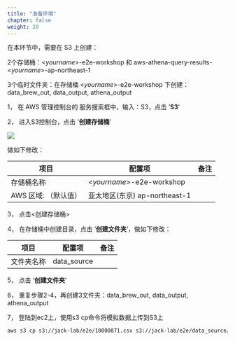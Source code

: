 ```yaml
---
title: "准备环境"
chapter: false
weight: 20
---
```


在本环节中，需要在 S3 上创建：

2个存储桶：<*yourname*>-e2e-workshop 和 aws-athena-query-results-<*yourname*>-ap-northeast-1

3个临时文件夹：在存储桶 <*yourname*>-e2e-workshop 下创建：data_brew_out, data_output, athena_output



1， 在 AWS 管理控制台的 服务搜索框中，输入：S3，点击 ’**S3**’

2， 进入S3控制台，点击 ’**创建存储桶**’

![](/images/LakeHouse/3_0_1_CreateS3Bucket.png)

做如下修改：

| 项目         | 配置项                        | 备注 |
| -------------------- | -------------------------------- | -------------------- |
| 存储桶名称           | <*yourname*>-e2e-workshop     |  |
| AWS 区域: （默认值） | 亚太地区(东京) ap-northeast-1 |  |

3， 点击<创建存储桶>

4， 在存储桶中创建目录，点击 ’**创建文件夹**’，做如下修改：

| 项目       | 配置项      | 备注 |
| ---------- | ----------- | ---- |
| 文件夹名称 | data_source |      |

5， 点击 ’**创建文件夹**’

6， 重复步骤2-4，再创建3文件夹：data_brew_out, data_output, athena_output

7， 登陆到ec2上，使用s3 cp命令将模拟数据上传到S3上

~~~ bash
aws s3 cp s3://jack-lab/e2e/10000871.csv s3://jack-lab/e2e/data_source/10000871.csv
~~~

